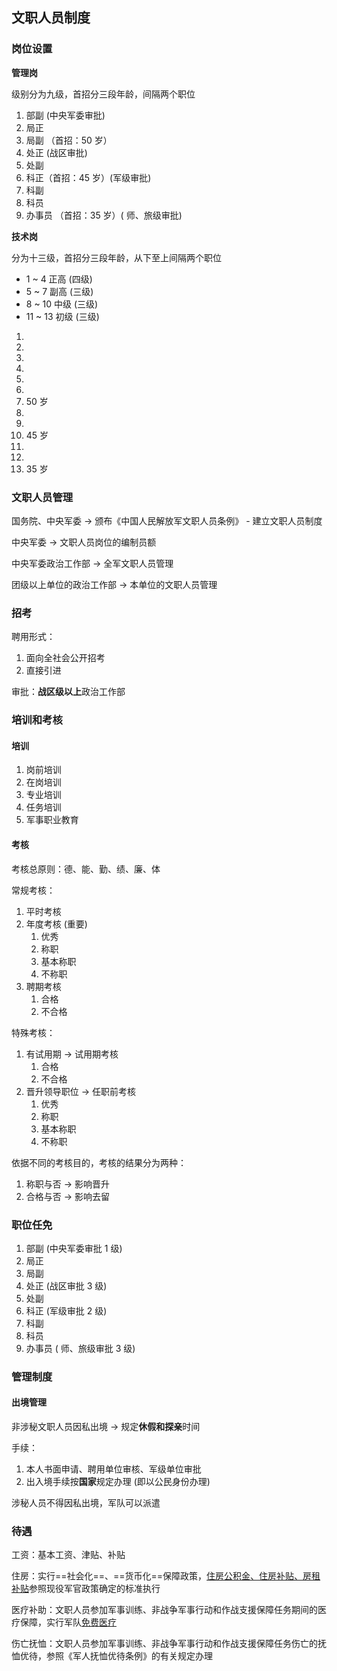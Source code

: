 ## 文职人员制度

### 岗位设置

**管理岗**

级别分为九级，首招分三段年龄，间隔两个职位

1. 部副 (中央军委审批)
2. 局正
3. 局副 （首招：50 岁）
4. 处正 (战区审批)
5. 处副
6. 科正（首招：45 岁）(军级审批)
7. 科副
8. 科员
9. 办事员 （首招：35 岁）( 师、旅级审批)

**技术岗**

分为十三级，首招分三段年龄，从下至上间隔两个职位

- 1 ~ 4 正高 (四级)
- 5 ~ 7 副高 (三级)
- 8 ~ 10 中级 (三级)
- 11 ~ 13 初级 (三级)

1.  
2.  
3.  
4.  
5.  
6.  
7.  50 岁
8.  
9.  
10.  45 岁
11.  
12.  
13. 35 岁

### 文职人员管理

国务院、中央军委 -> 颁布《中国人民解放军文职人员条例》 - 建立文职人员制度

中央军委 -> 文职人员岗位的编制员额

中央军委政治工作部 -> 全军文职人员管理

团级以上单位的政治工作部 -> 本单位的文职人员管理

### 招考

聘用形式：

1. 面向全社会公开招考
2. 直接引进

审批：**战区级以上**政治工作部

### 培训和考核

#### 培训

1. 岗前培训
2. 在岗培训
3. 专业培训 
4. 任务培训
5. 军事职业教育


#### 考核

考核总原则：德、能、勤、绩、廉、体

常规考核：

1. 平时考核
2. 年度考核 (重要)
	1. 优秀
	2. 称职
	3. 基本称职
	4. 不称职
3. 聘期考核
	1. 合格
	2. 不合格

特殊考核：

1. 有试用期 -> 试用期考核
	1. 合格
	2. 不合格
2. 晋升领导职位 -> 任职前考核
	1. 优秀
	2. 称职
	3. 基本称职
	4. 不称职

依据不同的考核目的，考核的结果分为两种：

1. 称职与否 -> 影响晋升
2. 合格与否 -> 影响去留


### 职位任免

1. 部副 (中央军委审批 1 级)
2. 局正
3. 局副
4. 处正 (战区审批 3 级)
5. 处副
6. 科正 (军级审批 2 级)
7. 科副
8. 科员
9. 办事员 ( 师、旅级审批 3 级)


### 管理制度

#### 出境管理

非涉秘文职人员因私出境 -> 规定**休假和探亲**时间

手续：

1. 本人书面申请、聘用单位审核、军级单位审批
2. 出入境手续按**国家**规定办理 (即以公民身份办理)


涉秘人员不得因私出境，军队可以派遣


### 待遇

工资：基本工资、津贴、补贴

住房：实行==社会化==、==货币化==保障政策，<u>住房公积金、住房补贴、房租补贴</u>参照现役军官政策确定的标准执行

医疗补助：文职人员参加军事训练、非战争军事行动和作战支援保障任务期间的医疗保障，实行军队<u>免费医疗</u>

伤亡抚恤：文职人员参加军事训练、非战争军事行动和作战支援保障任务伤亡的抚恤优待，参照《军人抚恤优待条例》的有关规定办理


